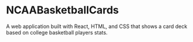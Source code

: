 # NCAABasketballCards
A web application built with React, HTML, and CSS that shows a card deck based on college basketball players stats.
